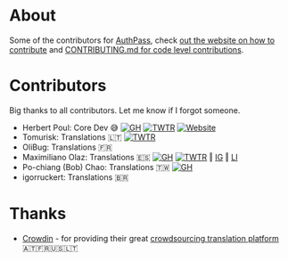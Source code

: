 # About

Some of the contributors for [AuthPass](https://authpass.app/), 
check [out the website on how to contribute][1] and 
[CONTRIBUTING.md for code level contributions][2].

[1]: https://authpass.app/docs/support-authpass-get-involved/#support-authpass--spread-the-word
[2]: https://github.com/authpass/authpass/blob/master/CONTRIBUTING.md

# Contributors

Big thanks to all contributors. Let me know if I forgot someone.

* Herbert Poul: Core Dev 😅️ [![GH][]](https://github.com/hpoul) [![TWTR][]](https://twitter.com/HerbertPoul) [![Website][]](https://codeux.design)
* Tomurisk: Translations 🇱🇹 [![TWTR][]](https://twitter.com/Tomurisk)
* OliBug: Translations 🇫🇷️
* Maximiliano Olaz: Translations 🇪🇸️ [![GH][]](https://github.com/Rahabhim) [![TWTR][]](https://twitter.com/Rahab) ‖ [IG](https://www.instagram.com/maxiolaz/) ‖ [LI](https://www.linkedin.com/in/maximiliano-olaz-bondarczuk-41773a93/)
* Po-chiang (Bob) Chao: Translations 🇹🇼 [![GH][]](https://github.com/bobchao)
* igorruckert: Translations 🇧🇷

# Thanks

* [Crowdin](https://crowdin.com) - for providing their great [crowdsourcing translation platform](https://translate.authpass.app/authpass) 🇦🇹️🇫🇷️🇺🇸️🇱🇹️

[TWTR]:_docs/icon-twitter.svg
[GH]:_docs/icon-github.svg
[Website]:_docs/icon-website.svg
